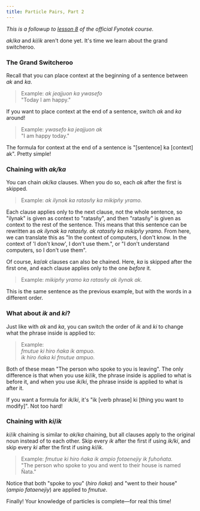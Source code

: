 ```yaml
---
title: Particle Pairs, Part 2
---
```


*This is a followup to [lesson 8](https://docs.google.com/document/d/1cIdLAAOxNJKSOuzGKp3PlzvTDv7MhHs9H-Sb1xgxo5s/edit?usp=sharing) of the official Fynotek course.*

*ak*/*ka* and *ki*/*ik* aren't done yet. It's time we learn about the grand switcheroo.

### The Grand Switcheroo
Recall that you can place context at the beginning of a sentence between *ak* and *ka*.
> Example: *ak jeajjuon ka ywasefo*\
> "Today I am happy."

If you want to place context at the end of a sentence, switch *ak* and *ka* around!
> Example: *ywasefo ka jeajjuon ak*\
> "I am happy today."

The formula for context at the end of a sentence is "[sentence] ka [context] ak". Pretty simple!

### Chaining with *ak/ka*
You can chain *ak*/*ka* clauses. When you do so, each *ak* after the first is skipped.
> Example: *ak ilynak ka ratasñy ka mikipñy yramo.*

Each clause applies only to the next clause, not the whole sentence, so "ilynak" is given as context to "ratasñy", and then "ratasñy" is given as context to the rest of the sentence.
This means that this sentence can be rewritten as *ak ilynak ka ratasñy. ak ratasñy ka mikipñy yramo.* From here, we can translate this as "In the context of computers, I don't know. In the context of 'I don't know', I don't use them.", or "I don't understand computers, so I don't use them".

Of course, *ka*/*ak* clauses can also be chained. Here, *ka* is skipped after the first one, and each clause applies only to the one *before* it.
> Example: *mikipñy yramo ka ratasñy ak ilynak ak.*

This is the same sentence as the previous example, but with the words in a different order.


### What about *ik* and *ki*?
Just like with *ak* and *ka*, you can switch the order of *ik* and *ki* to change what the phrase inside is applied to:
> Example:\
> *fmutue ki hiro ñaka ik ampuo.\
> ik hiro ñaka ki fmutue ampuo.*

Both of these mean "The person who spoke to you is leaving". The only difference is that when you use *ki*/*ik*, the phrase inside is applied to what is before it, and when you use *ik*/*ki*, the phrase inside is applied to what is after it.

If you want a formula for *ik*/*ki*, it's "ik [verb phrase] ki [thing you want to modify]". Not too hard!

### Chaining with *ki*/*ik*
*ki*/*ik* chaining is similar to *ak*/*ka* chaining, but all clauses apply to the original noun instead of to each other. Skip every *ik* after the first if using *ik/ki*, and skip every *ki* after the first if using *ki*/*ik*.
> Example: *fmutue ki hiro ñaka ik ampio fotaenejiy ik fuhoñata.*\
> "The person who spoke to you and went to their house is named Ñata."

Notice that both "spoke to you" (*hiro ñaka*) and "went to their house" (*ampio fataenejiy*) are applied to *fmutue*.

Finally! Your knowledge of particles is complete—for real this time!
